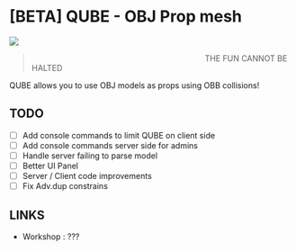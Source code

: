 # [BETA] QUBE - OBJ Prop mesh
![](https://i.imgur.com/PL0FRnq.gif)
> ⠀⠀⠀⠀⠀⠀⠀⠀⠀⠀⠀⠀⠀⠀⠀⠀⠀⠀⠀⠀⠀⠀⠀⠀⠀⠀⠀⠀⠀⠀THE FUN CANNOT BE HALTED

QUBE allows you to use OBJ models as props using OBB collisions!
## TODO
- [ ] Add console commands to limit QUBE on client side
- [ ] Add console commands server side for admins
- [ ] Handle server failing to parse model
- [ ] Better UI Panel
- [ ] Server / Client code improvements
- [ ] Fix Adv.dup constrains

## LINKS
- Workshop : ???
